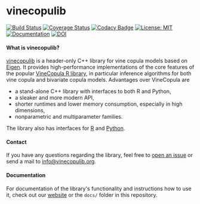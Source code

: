 # vinecopulib

[![Build Status](https://github.com/vinecopulib/vinecopulib/workflows/Build%20Status/badge.svg)](https://github.com/vinecopulib/vinecopulib/actions)
[![Coverage Status](https://img.shields.io/codecov/c/github/vinecopulib/vinecopulib/main.svg)](https://codecov.io/github/vinecopulib/vinecopulib?branch=main)
[![Codacy Badge](https://app.codacy.com/project/badge/Grade/2c8d45ebcb954082b409b4a2bd31af2b)](https://www.codacy.com/gh/vinecopulib/vinecopulib/dashboard?utm_source=github.com&amp;utm_medium=referral&amp;utm_content=vinecopulib/vinecopulib&amp;utm_campaign=Badge_Grade)
[![License: MIT](https://img.shields.io/badge/License-MIT-yellow.svg)](https://opensource.org/licenses/MIT)
[![Documentation](https://img.shields.io/website/http/vinecopulib.github.io/vinecopulib.svg)](https://vinecopulib.github.io/vinecopulib/)
[![DOI](https://zenodo.org/badge/76354683.svg)](https://zenodo.org/badge/latestdoi/76354683)

#### What is vinecopulib?

[vinecopulib](https://vinecopulib.github.io/vinecopulib/) is a header-only C++ library for vine copula models based on
[Eigen](http://eigen.tuxfamily.org/index.php?title=Main_Page). It provides
high-performance implementations of the core features of the popular
[VineCopula R library](https://github.com/tnagler/VineCopula), in particular
inference algorithms for both vine copula and bivariate copula models.
Advantages over VineCopula are  

- a stand-alone C++ library with interfaces to both R and Python,
- a sleaker and more modern API,
- shorter runtimes and lower memory consumption, especially in high dimensions,
- nonparametric and multiparameter families.

The library also has interfaces for
[R](https://github.com/vinecopulib/rvinecopulib) and
[Python](https://github.com/vinecopulib/pyvinecopulib).

#### Contact

If you have any questions regarding the library, feel free to
[open an issue](https://github.com/vinecopulib/vinecopulib/issues/new) or
send a mail to [info@vinecopulib.org](mailto:info@vinecopulib.org).

#### Documentation

For documentation of the library's functionality and
instructions how to use it, check out our
[website](https://vinecopulib.github.io/vinecopulib/) or the `docs/` folder
in this repository.
